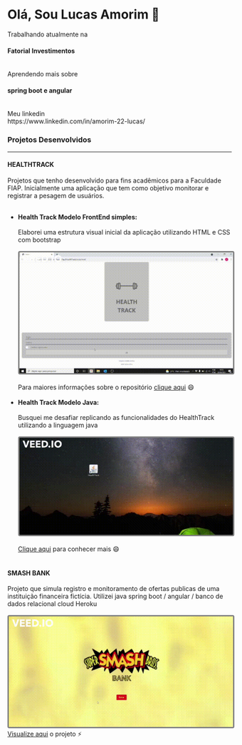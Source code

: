 # Olá, Sou Lucas Amorim 👋

<div>
  Trabalhando atualmente na</br>
  <h4>Fatorial Investimentos</h4>
</div>
</br>
<div>
  Aprendendo mais sobre</br>
  <h4>spring boot e angular</h4>
</div>
</br>
<div>
  Meu linkedin</br>
  https://www.linkedin.com/in/amorim-22-lucas/
</div>

<h3>Projetos Desenvolvidos</h3>
<hr>

<h4>HEALTHTRACK</h4>
<span>Projetos que tenho desenvolvido para fins acadêmicos para a Faculdade FIAP. Inicialmente uma aplicação que tem como objetivo monitorar e registrar a pesagem de usuários.</span>
<br><br>
<ul>
  <li><b>Health Track Modelo FrontEnd simples:</b> <br><br>Elaborei uma estrutura visual inicial da aplicação utilizando HTML e CSS com bootstrap</li><br>
  <img src="assets/health.gif" style="border: solid grey; border-radius:4px"></img><br><br>
  <span>Para maiores informações sobre o repositório <a href="https://github.com/Amorim-cyber/HealthTrack" target="_blank">clique aqui</a> 😄</span><br><br>
  <li><b>Health Track Modelo Java:</b> <br><br>Busquei me desafiar replicando as funcionalidades do HealthTrack utilizando a linguagem java</li><br>
  <img src="assets/healthtrack.gif" style="border: solid grey; border-radius:4px"></img><br><br>
  <span><a href="https://github.com/Amorim-cyber/HealthTrackJava" target="_blank">Clique aqui</a> para conhecer mais 😄</span><br><br>
  
</ul>

<h4>SMASH BANK</h4>
<span>Projeto que simula registro e monitoramento de ofertas publicas de uma instituição financeira fictícia. Utilizei java spring boot / angular / banco de dados relacional cloud Heroku</span>
<br><br>
<img src="assets/smash.gif" style="border: solid grey; border-radius:4px"></img><br>
<span><a href="https://github.com/Amorim-cyber/Frontend-PublicOffer-testmode" target="_blank">Visualize aqui</a> o projeto ⚡</span><br><br>



<!--
**Amorim-cyber/Amorim-cyber** is a ✨ _special_ ✨ repository because its `README.md` (this file) appears on your GitHub profile.

Here are some ideas to get you started:

- 🔭 I’m currently working on ...
- 🌱 I’m currently learning ...
- 👯 I’m looking to collaborate on ...
- 🤔 I’m looking for help with ...
- 💬 Ask me about ...
- 📫 How to reach me: ...
- 😄 Pronouns: ...
- ⚡ Fun fact: ...
-->
